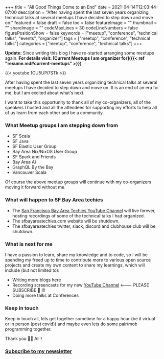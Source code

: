 +++
title = "All Good Things Come to an End"
date = 2021-04-14T12:03:44-07:00
description = "After having spent the last seven years organizing technical talks at several meetups I have decided to step down and move on."
featured = false
draft = false
toc = false
featureImage = ""
thumbnail = ""
shareImage = ""
codeMaxLines = 30
codeLineNumbers = false
figurePositionShow = false
keywords = ["meetup", "conference", "technical talks", "events", "organizer"]
tags = ["meetup", "conference", "technical talks"]
categories = ["meetup", "conference", "technical talks"]
+++

**Update:** Since writing this blog I have re-started arranging some meetups again. **For details visit: [Current Meetups I am organizer for]({{< ref "resume.md#current-meetups" >}})**

{{< youtube 1CU5UPi7STk >}}

After having spent the last seven years organizing technical talks at several meetups I have decided to step down and move on. It is an end of an era for me, but I am excited about what's next.

I want to take this opportunity to thank all of my co-organizers, all of the speakers I hosted and all the attendees for supporting my efforts to help all of us learn from each other and be a community.

### What Meetup groups I am stepping down from

- SF Scala
- SF Java
- SF Elastic User Group
- Bay Area Nix/NixOS User Group
- SF Spark and Friends
- Bay Area Ai
- GraphQL By the Bay
- Vancouver Scala

Of course the above meetup groups will continue with my co-organizers moving it forward without me.

### What will happen to [SF Bay Area techies](https://www.youtube.com/channel/UCx317LNd-AlbTcE_0FkdJcg)

- The [San Francisco Bay Area Techies YouTube Channel](https://www.youtube.com/channel/UCx317LNd-AlbTcE_0FkdJcg) will live forever, hosting recordings of some of the technical talks I had organized.
- The sfbayareatechies.com website will be shutdown.
- The sfbayareatechies twitter, slack, discord and clubhouse club will be shutdown.

### What is next for me

I have a passion to learn, share my knowledge and to code, so I will be spending my freed up to time to contribute more to various open source projects and create my own content to share my learnings, which will include (but not limited to):

- Writing more blogs here
- Recording screencasts for my new [YouTube Channel](https://www.youtube.com/channel/UCMjtB4EHujxHO2DB3FQ_obQ) <--- PLEASE SUBSCRIBE 🙏 !!!
- Doing more talks at Conferences

### Keep in touch

Keep in touch all, lets get together sometime for a happy hour (be it virtual or in person (post covid)) and maybe even lets do some pair/mob programming together.

Thank you 🙏🍷 All !

### [Subscribe to my newsletter](http://newsletter.softinio.com)

